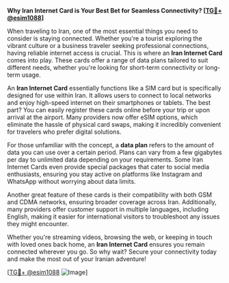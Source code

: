 **Why Iran Internet Card is Your Best Bet for Seamless Connectivity? [[TG💪+ @esim1088](https://t.me/s/esim1088)]**

When traveling to Iran, one of the most essential things you need to consider is staying connected. Whether you're a tourist exploring the vibrant culture or a business traveler seeking professional connections, having reliable internet access is crucial. This is where an **Iran Internet Card** comes into play. These cards offer a range of data plans tailored to suit different needs, whether you're looking for short-term connectivity or long-term usage.

An **Iran Internet Card** essentially functions like a SIM card but is specifically designed for use within Iran. It allows users to connect to local networks and enjoy high-speed internet on their smartphones or tablets. The best part? You can easily register these cards online before your trip or upon arrival at the airport. Many providers now offer eSIM options, which eliminate the hassle of physical card swaps, making it incredibly convenient for travelers who prefer digital solutions.

For those unfamiliar with the concept, a **data plan** refers to the amount of data you can use over a certain period. Plans can vary from a few gigabytes per day to unlimited data depending on your requirements. Some Iran Internet Cards even provide special packages that cater to social media enthusiasts, ensuring you stay active on platforms like Instagram and WhatsApp without worrying about data limits.

Another great feature of these cards is their compatibility with both GSM and CDMA networks, ensuring broader coverage across Iran. Additionally, many providers offer customer support in multiple languages, including English, making it easier for international visitors to troubleshoot any issues they might encounter.

Whether you're streaming videos, browsing the web, or keeping in touch with loved ones back home, an **Iran Internet Card** ensures you remain connected wherever you go. So why wait? Secure your connectivity today and make the most out of your Iranian adventure!

[[TG💪+ @esim1088](https://t.me/s/esim1088) ![Image](https://i.postimg.cc/Y0z9fWf4/image.png)]